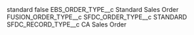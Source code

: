 <?xml version="1.0" encoding="UTF-8"?>
<CustomMetadata xmlns="http://soap.sforce.com/2006/04/metadata" xmlns:xsi="http://www.w3.org/2001/XMLSchema-instance" xmlns:xsd="http://www.w3.org/2001/XMLSchema">
    <label>standard</label>
    <protected>false</protected>
    <values>
        <field>EBS_ORDER_TYPE__c</field>
        <value xsi:type="xsd:string">Standard Sales Order</value>
    </values>
    <values>
        <field>FUSION_ORDER_TYPE__c</field>
        <value xsi:nil="true"/>
    </values>
    <values>
        <field>SFDC_ORDER_TYPE__c</field>
        <value xsi:type="xsd:string">STANDARD</value>
    </values>
    <values>
        <field>SFDC_RECORD_TYPE__c</field>
        <value xsi:type="xsd:string">CA Sales Order</value>
    </values>
</CustomMetadata>
